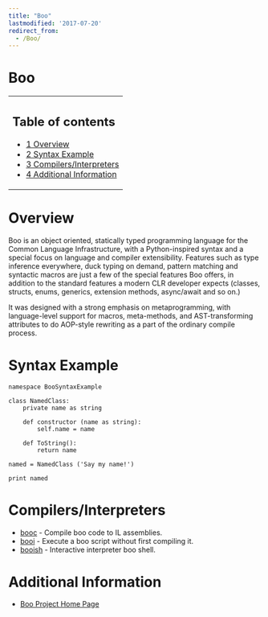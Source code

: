 ```yaml
---
title: "Boo"
lastmodified: '2017-07-20'
redirect_from:
  - /Boo/
---
```


Boo
===

<table>
<col width="100%" />
<tbody>
<tr class="odd">
<td align="left"><h2>Table of contents</h2>
<ul>
<li><a href="#overview">1 Overview</a></li>
<li><a href="#syntax-example">2 Syntax Example</a></li>
<li><a href="#compilersinterpreters">3 Compilers/Interpreters</a></li>
<li><a href="#additional-information">4 Additional Information</a></li>
</ul></td>
</tr>
</tbody>
</table>

Overview
========

Boo is an object oriented, statically typed programming language for the Common Language Infrastructure, with a Python-inspired syntax and a special focus on language and compiler extensibility. Features such as type inference everywhere, duck typing on demand, pattern matching and syntactic macros are just a few of the special features Boo offers, in addition to the standard features a modern CLR developer expects (classes, structs, enums, generics, extension methods, async/await and so on.)

It was designed with a strong emphasis on metaprogramming, with language-level support for macros, meta-methods, and AST-transforming attributes to do AOP-style rewriting as a part of the ordinary compile process.

Syntax Example
==============

    namespace BooSyntaxExample

    class NamedClass:
        private name as string

        def constructor (name as string):
            self.name = name

        def ToString():
            return name

    named = NamedClass ('Say my name!')

    print named

Compilers/Interpreters
======================

-   [booc](https://github.com/boo-lang/boo/wiki/How-To-Compile) - Compile boo code to IL assemblies.
-   [booi](https://github.com/boo-lang/boo/wiki/How-to-Run) - Execute a boo script without first compiling it.
-   [booish](https://github.com/boo-lang/boo/wiki/Interactive-Interpreter) - Interactive interpreter boo shell.

Additional Information
======================

-   [Boo Project Home Page](https://github.com/boo-lang/boo)
